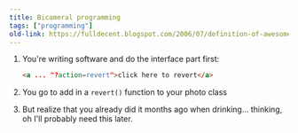 ```yaml
---
title: Bicameral programming
tags: ["programming"]
old-link: https://fulldecent.blogspot.com/2006/07/definition-of-awesome.html
---
```


1. You're writing software and do the interface part first:

   ```html
   <a ... "?action=revert">click here to revert</a>
   ```

2. You go to add in a `revert()` function to your photo class

3. But realize that you already did it months ago when drinking... thinking, oh I'll probably need this later.
